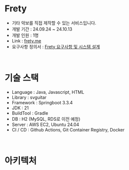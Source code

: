 # Frety
- 기타 악보를 직접 제작할 수 있는 서비스입니다.
- 개발 기간 : 24.09.24 ~ 24.10.13
- 개발 인원 : 1명
- Link : [frety.me](https//www.frety.me)
- 요구사항 정의서 : [Frety 요구사항 및 시스템 설계](https://www.figma.com/slides/v76VeO3DwQggoJY3oJBfVs/Chordric?node-id=1-26&t=IAOItsufOAHjJaXt-1)

<br>

# 기술 스택
- Language : Java, Javascript, HTML
- Library : svguitar
- Framework : Springboot 3.3.4
- JDK : 21
- BuildTool : Gradle
- DB : H2 (MySQL, RDS로 이전 예정)
- Server : AWS EC2, Ubuntu 24.04
- CI / CD : Github Actions, Git Container Registry, Docker

<br>

# 아키텍처
